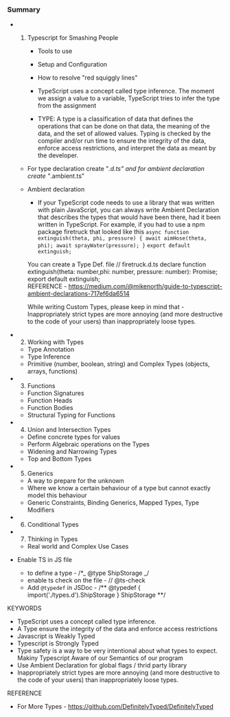 ### Summary

- 1. Typescript for Smashing People

     - Tools to use
     - Setup and Configuration
     - How to resolve "red squiggly lines"

     - TypeScript uses a concept called type inference. The moment we assign a value to a variable, TypeScript tries to infer the type from the assignment

     - TYPE: A type is a classification of data that defines the operations that can be done on that data,
       the meaning of the data, and the set of allowed values. Typing is checked by the compiler and/or run time to ensure the integrity of the data, enforce access restrictions, and interpret the data as meant by the developer.

  - For type declaration create "_.d.ts" and for ambient declaration create "_.ambient.ts"

  - Ambient declaration

    - If your TypeScript code needs to use a library that was written with plain JavaScript, you can always write Ambient Declaration that describes the types that would have been there, had it been written in TypeScript. For example, if you had to use a npm package firetruck that looked like this
      `async function extinguish(theta, phi, pressure) { await aimHose(theta, phi); await sprayWater(pressure); }`
      `export default extinguish;`

    You can create a Type Def. file
    // firetruck.d.ts
    declare function extinguish(theta: number,phi: number, pressure: number): Promise<void>;
    export default extinguish;  
    REFERENCE - https://medium.com/@mikenorth/guide-to-typescript-ambient-declarations-717ef6da6514

    While writing Custom Types, please keep in mind that - Inappropriately strict types are more annoying (and more destructive to the code of your users) than inappropriately loose types.

- 2. Working with Types

  - Type Annotation
  - Type Inference
  - Primitive (number, boolean, string) and Complex Types (objects, arrays, functions)

- 3. Functions

  - Function Signatures
  - Function Heads
  - Function Bodies
  - Structural Typing for Functions

- 4. Union and Intersection Types

  - Define concrete types for values
  - Perform Algebraic operations on the Types
  - Widening and Narrowing Types
  - Top and Bottom Types

- 5. Generics

  - A way to prepare for the unknown
  - Where we know a certain behaviour of a type but cannot exactly model this behaviour
  - Generic Constraints, Binding Generics, Mapped Types, Type Modifiers

- 6. Conditional Types

- 7. Thinking in Types

  - Real world and Complex Use Cases

- Enable TS in JS file
  - to define a type - /\*_ @type ShipStorage _/
  - enable ts check on the file - // @ts-check
  - Add `@typedef` in JSDoc - /** @typedef { import('./types.d').ShipStorage } ShipStorage **/

KEYWORDS

- TypeScript uses a concept called type inference.
- A Type ensure the integrity of the data and enforce access restrictions
- Javascript is Weakly Typed
- Typescript is Strongly Typed
- Type safety is a way to be very intentional about what types to expect. Makiny Typescript Aware of our Semantics of our program
- Use Ambient Declaration for global flags / thrid party library
- Inappropriately strict types are more annoying (and more destructive to the code of your users) than inappropriately loose types.

REFERENCE

- For More Types - https://github.com/DefinitelyTyped/DefinitelyTyped
